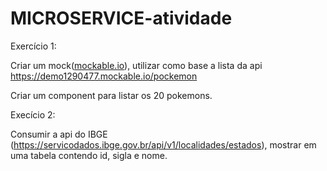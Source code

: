 # MICROSERVICE-atividade
Exercício 1:

Criar um mock([mockable.io](http://mockable.io/)),
utilizar como base a lista da api https://demo1290477.mockable.io/pockemon

Criar um component para listar os 20 pokemons.
 
Execício 2:


Consumir a api do IBGE (https://servicodados.ibge.gov.br/api/v1/localidades/estados),
mostrar em uma tabela contendo id, sigla e nome.
